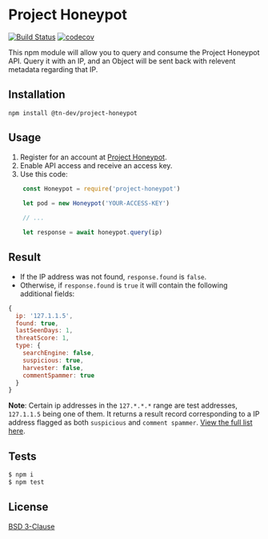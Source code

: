 # Project Honeypot

[![Build Status](https://travis-ci.org/tndev/node-project-honeypot.svg?branch=master)](https://travis-ci.org/tndev/node-project-honeypot) [![codecov](https://codecov.io/gh/tndev/node-project-honeypot/branch/master/graph/badge.svg)](https://codecov.io/gh/tndev/node-project-honeypot)


This npm module will allow you to query and consume the Project Honeypot API. Query it with an IP, and an Object will be sent back with relevent metadata regarding that IP.

## Installation

    npm install @tn-dev/project-honeypot

## Usage

1. Register for an account at [Project Honeypot](https://www.projecthoneypot.org).
2. Enable API access and receive an access key.
3. Use this code:

``` js
    const Honeypot = require('project-honeypot')
    
    let pod = new Honeypot('YOUR-ACCESS-KEY')

    // ...

    let response = await honeypot.query(ip)
```

## Result


- If the IP address was not found, `response.found` is `false`.
- Otherwise, if `response.found` is `true` it will contain the following additional fields:

``` javascript
{
  ip: '127.1.1.5',
  found: true,
  lastSeenDays: 1,
  threatScore: 1,
  type: {
    searchEngine: false,
    suspicious: true,
    harvester: false,
    commentSpammer: true
  }
}
```

**Note**: Certain ip addresses in the `127.*.*.*` range are test addresses, `127.1.1.5` being one of them. It returns a result record corresponding to a IP address flagged as both `suspicious` and `comment spammer`. [View the full list here](https://www.projecthoneypot.org/httpbl_api.php).

## Tests

``` bash
$ npm i
$ npm test
```

## License

[BSD 3-Clause](https://opensource.org/licenses/BSD-3-Clause)
